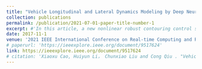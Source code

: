 ```yaml
---
title: "Vehicle Longitudinal and Lateral Dynamics Modeling by Deep Neural Network"
collection: publications
permalink: /publication/2021-07-01-paper-title-number-1
excerpt: #'In this article, a new nonlinear robust contouring control scheme is proposed for a planar manipulator. Compared with the end effector tracking error, contouring error is a more reasonable description of the minimum distance between actual position and desired contour when tracking a complex trajectory. Thus, the task coordinate contour error is selected to evaluate the tracking performance. However, most of the contouring control schemes are designed for biaxial gantry, the planar manipulator system is subjected to payload change, and the conventional contouring controller cannot solve this problem faultlessly. Here, the continuous nonsingular terminal sliding mode control and time delay estimation are integrated to develop a new contouring controller for large curvature trajectory high-speed tracking. The time delay estimation is adopted to estimate the manipulator dynamic and payload change. The tracking precision can be guaranteed even parameter uncertainty exsits. Furthermore, continuous nonsingular terminal sliding mode control is integrated with the contouring control to obtain faster convergence performance and robustness of the overall system. The proposed controller possesses obvious advantages, such as robust to payload change and a better performance when tracking a large curvature ellipse in high speed. The effectiveness of the proposed method is verified through simulation and experiment on a planar manipulator.'
date: 2017-11-1
venue: '2021 IEEE International Conference on Real-time Computing and Robotics (RCAR)'
# paperurl: 'https://ieeexplore.ieee.org/document/9517624'
link: https://ieeexplore.ieee.org/document/9517624
# citation: 'Xiaoxu Cao, Huiyun Li， Chunxiao Liu and Cong Qiu . "Vehicle Longitudinal and Lateral Dynamics Modeling by Deep Neural Network" [C]//2021 IEEE International Conference on Real-time Computing and Robotics(RCAR2021) (EI index Best Paper Finalist)'
---
```

